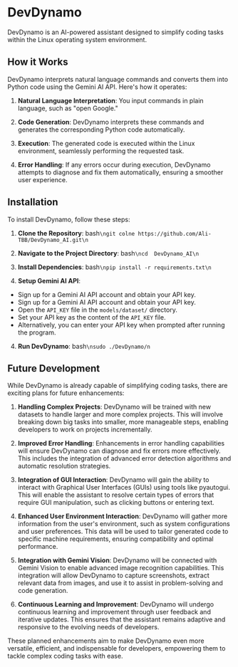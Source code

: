 # DevDynamo

DevDynamo is an AI-powered assistant designed to simplify coding tasks within the Linux operating system environment.

## How it Works

DevDynamo interprets natural language commands and converts them into Python code using the Gemini AI API. Here's how it operates:

1. **Natural Language Interpretation**: You input commands in plain language, such as "open Google."
   
2. **Code Generation**: DevDynamo interprets these commands and generates the corresponding Python code automatically.

3. **Execution**: The generated code is executed within the Linux environment, seamlessly performing the requested task.

4. **Error Handling**: If any errors occur during execution, DevDynamo attempts to diagnose and fix them automatically, ensuring a smoother user experience.
## Installation

To install DevDynamo, follow these steps:

1. **Clone the Repository**:
bash```\ngit colne https://github.com/Ali-TBB/DevDynamo_AI.git\n```

2. **Navigate to the Project Directory**:
bash```\ncd  DevDynamo_AI\n```

2. **Install Dependencies**:
bash```\npip install -r requirements.txt\n```

3. **Setup Gemini AI API**:
- Sign up for a Gemini AI API account and obtain your API key.
- Sign up for a Gemini AI API account and obtain your API key.
- Open the `API_KEY` file in the `models/dataset/` directory.
- Set your API key as the content of the `API_KEY` file.
- Alternatively, you can enter your API key when prompted after running the program.

4. **Run DevDynamo**:
bash```\nsudo ./DevDynamo/n```

## Future Development

While DevDynamo is already capable of simplifying coding tasks, there are exciting plans for future enhancements:

1. **Handling Complex Projects**: DevDynamo will be trained with new datasets to handle larger and more complex projects. This will involve breaking down big tasks into smaller, more manageable steps, enabling developers to work on projects incrementally.

2. **Improved Error Handling**: Enhancements in error handling capabilities will ensure DevDynamo can diagnose and fix errors more effectively. This includes the integration of advanced error detection algorithms and automatic resolution strategies.

3. **Integration of GUI Interaction**: DevDynamo will gain the ability to interact with Graphical User Interfaces (GUIs) using tools like pyautogui. This will enable the assistant to resolve certain types of errors that require GUI manipulation, such as clicking buttons or entering text.

4. **Enhanced User Environment Interaction**: DevDynamo will gather more information from the user's environment, such as system configurations and user preferences. This data will be used to tailor generated code to specific machine requirements, ensuring compatibility and optimal performance.

5. **Integration with Gemini Vision**: DevDynamo will be connected with Gemini Vision to enable advanced image recognition capabilities. This integration will allow DevDynamo to capture screenshots, extract relevant data from images, and use it to assist in problem-solving and code generation.

6. **Continuous Learning and Improvement**: DevDynamo will undergo continuous learning and improvement through user feedback and iterative updates. This ensures that the assistant remains adaptive and responsive to the evolving needs of developers.

These planned enhancements aim to make DevDynamo even more versatile, efficient, and indispensable for developers, empowering them to tackle complex coding tasks with ease.
